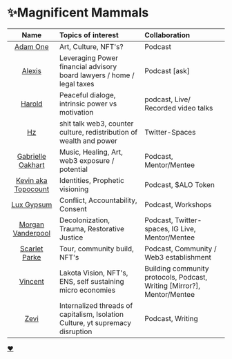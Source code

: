 # ✨Magnificent Mammals 

| Name      | Topics of interest | Collaboration  |
| :---:        |    :----   | :--- |
| [Adam One](adam.md)  | Art, Culture, NFT's? | Podcast |
| [Alexis](alexis.md)  |Leveraging Power financial advisory board lawyers / home / legal taxes | Podcast [ask] | 
| [Harold](harold.md) | Peaceful dialoge, intrinsic power vs motivation | podcast, Live/ Recorded video talks| 
| [Hz](hz.md)   | shit talk web3, counter culture, redistribution of wealth and power   | Twitter-Spaces  |  
| [Gabrielle Oakhart](Gabriel.md)  | Music, Healing, Art, web3 exposure / potential  | Podcast, Mentor/Mentee|  
| [Kevin aka Topocount](kevin.md.md)  | Identities, Prophetic visioning | Podcast, $ALO Token |  
| [Lux Gypsum](lux.md)  | Conflict, Accountability, Consent | Podcast, Workshops |  
| [Morgan Vanderpool](morganicMovement.md) | Decolonization, Trauma, Restorative Justice | Podcast, Twitter-spaces, IG Live, Mentor/Mentee |   
| [Scarlet Parke](scarletParke.md)  | Tour, community build, NFT's | Podcast, Community / Web3 establishment |  
| [Vincent](vincent.md)  |Lakota Vision, NFT's, ENS, self sustaining micro economies | Building community protocols, Podcast, Writing [Mirror?], Mentor/Mentee|  
| [Zevi](zevi.md) | Internalized threads of capitalism, Isolation Culture, yt supremacy disruption  | Podcast, Writing |
 
[❤️](https://miro.com/app/board/uXjVOZg1NW8=/?invite_link_id=305437653084)

